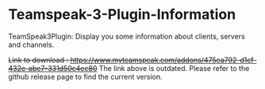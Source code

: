 # Teamspeak-3-Plugin-Information
TeamSpeak3Plugin: Display you some information about clients, servers and channels.

~~Link to download : https://www.myteamspeak.com/addons/475ea792-d1cf-432e-abe7-331d50c4ec80~~
The link above is outdated. Please refer to the github release page to find the current 
version.